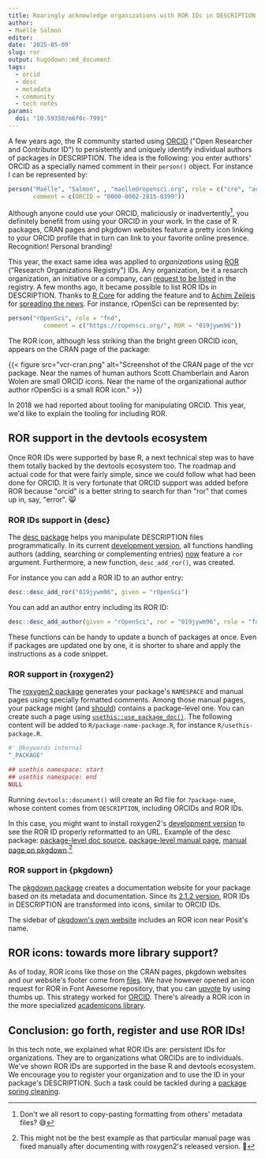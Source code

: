 ```yaml
---
title: Roaringly acknowledge organizations with ROR IDs in DESCRIPTION
author: 
- Maëlle Salmon
editor:
date: '2025-05-09'
slug: ror
output: hugodown::md_document
tags:
  - orcid
  - desc
  - metadata
  - community
  - tech notes
params:
  doi: "10.59350/m6f0c-7991"
---
```


A few years ago, the R community started using [ORCID](https://orcid.org/) ("Open Researcher and Contributor ID") to persistently and uniquely identify individual authors of packages in DESCRIPTION.
The idea is the following: you enter authors' ORCID as a specially named comment in their `person()` object. 
For instance I can be represented by:

```r
person("Maëlle", "Salmon", , "maelle@ropensci.org", role = c("cre", "aut"),
       comment = c(ORCID = "0000-0002-2815-0399"))
```

Although anyone could use your ORCID, maliciously or inadvertently[^mistake], you definitely benefit from using your ORCID in your work.
In the case of R packages, CRAN pages and pkgdown websites feature a pretty icon linking to your ORCID profile that in turn can link to your favorite online presence.
Recognition! Personal branding!

This year, the exact same idea was applied to _organizations_ using [ROR](https://ror.org/) ("Research Organizations Registry") IDs.
Any organization, be it a resarch organization, an initiative or a company, can [request to be listed](https://ror.org/registry/) in the registry.
A few months ago, it became possible to list ROR IDs in DESCRIPTION.
Thanks to [R Core](https://ror.org/02zz1nj61) for adding the feature and to [Achim Zeileis](https://orcid.org/0000-0003-0918-3766) for [spreading the news](https://fosstodon.org/@zeileis/113899983089249684).
For instance, rOpenSci can be represented by:

```r
person("rOpenSci", role = "fnd",
          comment = c("https://ropensci.org/", ROR = "019jywm96"))
```

The ROR icon, although less striking than the bright green ORCID icon, appears on the CRAN page of the package:

{{< figure src="vcr-cran.png" alt="Screenshot of the CRAN page of the vcr package. Near the names of human authors Scott Chamberlain and Aaron Wolen are small ORCID icons. Near the name of the organizational author author rOpenSci is a small ROR icon." >}}

In 2018 we had reported about tooling for manipulating ORCID. 
This year, we'd like to explain the tooling for including ROR.

## ROR support in the devtools ecosystem

Once ROR IDs were supported by base R, a next technical step was to have them totally backed by the devtools ecosystem too.
The roadmap and actual code for that were fairly simple, since we could follow what had been done for ORCID. 
It is very fortunate that ORCID support was added before ROR because "orcid" is a better string to search for than "ror" that comes up in, say, "error". :smile_cat:

### ROR IDs support in {desc}

The [desc package](https://desc.r-lib.org/) helps you manipulate DESCRIPTION files programmatically.
In its current [development version](https://github.com/r-lib/desc/), all functions handling authors (adding, searching or complementing entries) [now](https://github.com/r-lib/desc/pull/159) feature a `ror` argument.
Furthermore, a new function, `desc_add_ror()`, was created.

For instance you can add a ROR ID to an author entry:

```r
desc::desc_add_ror("019jywm96", given = "rOpenSci")
```

You can add an author entry including its ROR ID:

```r
desc::desc_add_author(given = "rOpenSci", ror = "019jywm96", role = "fnd")
```

These functions can be handy to update a bunch of packages at once.
Even if packages are updated one by one, it is shorter to share and apply the instructions as a code snippet.

### ROR support in {roxygen2}

The [roxygen2 package](https://roxygen2.r-lib.org/) generates your package's `NAMESPACE` and manual pages using specially formatted comments.
Among those manual pages, your package might (and [should](https://devguide.ropensci.org/pkg_building.html#docs-general)) contains a package-level one.
You can create such a page using [`usethis::use_package_doc()`](https://usethis.r-lib.org/reference/use_package_doc.html). 
The following content will be added to `R/package-name-package.R`, for instance `R/usethis-package.R`.

```r
#' @keywords internal
"_PACKAGE"

## usethis namespace: start
## usethis namespace: end
NULL
```

Running `devtools::document()` will create an Rd file for `?package-name`, whose content comes from `DESCRIPTION`, including ORCIDs and ROR IDs.

In this case, you might want to install roxygen2's [development version](https://github.com/r-lib/roxygen2/pull/1699) to see the ROR ID properly reformatted to an URL.
Example of the desc package: [package-level doc source](https://github.com/r-lib/desc/blob/main/R/desc-package.R), [package-level manual page](https://github.com/r-lib/desc/blob/6e32ba71072a1e17a9e643ad5e15d30948c31015/man/desc-package.Rd#L31), [manual page on pkgdown](https://desc.r-lib.org/dev/reference/desc-package.html#author).[^example]

[^example]: This might not be the best example as that particular manual page was fixed manually after documenting with roxygen2's released version. :see_no_evil:

### ROR support in {pkgdown}

The [pkgdown package](https://pkgdown.r-lib.org/) creates a documentation website for your package based on its metadata and documentation.
Since its [2.1.2 version](https://pkgdown.r-lib.org/news/index.html#new-features-2-1-2), ROR IDs in DESCRIPTION are transformed into icons, similar to ORCID IDs.

The sidebar of [pkgdown's own website](https://pkgdown.r-lib.org/index.html) includes an ROR icon near Posit's name.


## ROR icons: towards more library support?

As of today, ROR icons like those on the CRAN pages, pkgdown websites and our website's footer come from [files](https://ror.readme.io/docs/display). We have however opened an icon request for ROR in Font Awesome repository, that you can [upvote](https://github.com/FortAwesome/Font-Awesome/issues/20550) by using thumbs up. This strategy worked for [ORCID](https://github.com/FortAwesome/Font-Awesome/issues/4401). There's already a ROR icon in the more specialized [academicons library](https://jpswalsh.github.io/academicons/).

## Conclusion: go forth, register and use ROR IDs!

In this tech note, we explained what ROR IDs are: persistent IDs for organizations.
They are to organizations what ORCIDs are to individuals.
We've shown ROR IDs are supported in the base R and devtools ecosystem.
We encourage you to register your organization and to use the ID in your package's DESCRIPTION.
Such a task could be tackled during a [package spring cleaning](https://www.tidyverse.org/blog/2023/06/spring-cleaning-2023/).

[^mistake]: Don't we all resort to copy-pasting formatting from others' metadata files? :sweat_smile:

